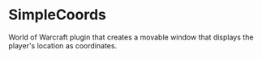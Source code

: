 # SimpleCoords
World of Warcraft plugin that creates a movable window that displays the player's location as coordinates.
